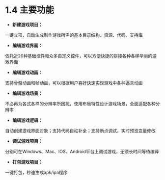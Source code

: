 # 1.4 主要功能


- **新建游戏项目：**

一键立项，自动生成制作游戏所需的基本目录结构、资源、代码、支持库

- **编辑游戏界面：**

依托近20种基础控件和众多自定义控件，可以方便快捷的拼接各种各样华丽的游戏界面

- **编辑游戏动画：**

支持骨骼动画和帧动画，可以根据用户喜好快速实现游戏中各种逼真动画

- **编辑游戏场景：**

不必再为各式各样的分辨率所困扰，使用布局特性设计游戏场景，全面适配各种分辨率

- **编辑游戏逻辑：**

自动创建游戏界面对象；支持代码自动补全；支持断点调试，实时预览变量修改

- **调试游戏项目：**

分别可在Windows、Mac、IOS、Android平台上调试游戏，无须长时间等待编译

- **打包游戏项目：**

一键打包，秒速生成apk/ipa程序


